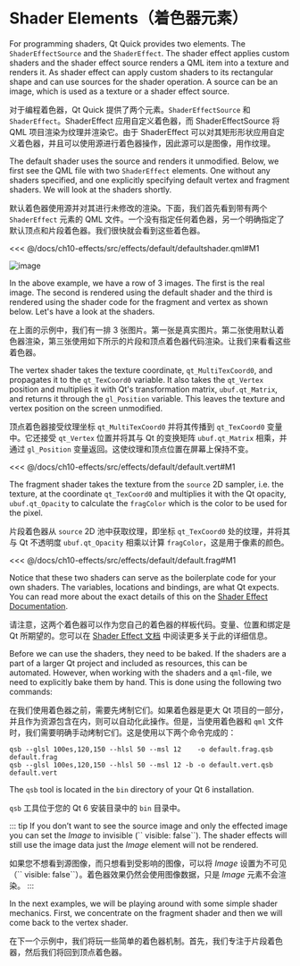 # Shader Elements（着色器元素）

For programming shaders, Qt Quick provides two elements. The `ShaderEffectSource` and the `ShaderEffect`. The shader effect applies custom shaders and the shader effect source renders a QML item into a texture and renders it. As shader effect can apply custom shaders to its rectangular shape and can use sources for the shader operation. A source can be an image, which is used as a texture or a shader effect source.

对于编程着色器，Qt Quick 提供了两个元素。`ShaderEffectSource` 和 `ShaderEffect`。ShaderEffect 应用自定义着色器，而 ShaderEffectSource 将 QML 项目渲染为纹理并渲染它。由于 ShaderEffect 可以对其矩形形状应用自定义着色器，并且可以使用源进行着色器操作，因此源可以是图像，用作纹理。

The default shader uses the source and renders it unmodified. Below, we first see the QML file with two `ShaderEffect` elements. One without any shaders specified, and one explicitly specifying default vertex and fragment shaders. We will look at the shaders shortly.

默认着色器使用源并对其进行未修改的渲染。下面，我们首先看到带有两个 `ShaderEffect` 元素的 QML 文件。一个没有指定任何着色器，另一个明确指定了默认顶点和片段着色器。我们很快就会看到这些着色器。

<<< @/docs/ch10-effects/src/effects/default/defaultshader.qml#M1

![image](./assets/defaultshader.png)

In the above example, we have a row of 3 images. The first is the real image. The second is rendered using the default shader and the third is rendered using the shader code for the fragment and vertex as shown below. Let's have a look at the shaders.

在上面的示例中，我们有一排 3 张图片。第一张是真实图片。第二张使用默认着色器渲染，第三张使用如下所示的片段和顶点着色器代码渲染。让我们来看看这些着色器。


The vertex shader takes the texture coordinate, `qt_MultiTexCoord0`, and propagates it to the `qt_TexCoord0` variable. It also takes the `qt_Vertex` position and multiplies it with Qt's transformation matrix, `ubuf.qt_Matrix`, and returns it through the `gl_Position` variable. This leaves the texture and vertex position on the screen unmodified.

顶点着色器接受纹理坐标 `qt_MultiTexCoord0` 并将其传播到 `qt_TexCoord0` 变量中。它还接受 `qt_Vertex` 位置并将其与 Qt 的变换矩阵 `ubuf.qt_Matrix` 相乘，并通过 `gl_Position` 变量返回。这使纹理和顶点位置在屏幕上保持不变。

<<< @/docs/ch10-effects/src/effects/default/default.vert#M1

The fragment shader takes the texture from the `source` 2D sampler, i.e. the texture, at the coordinate `qt_TexCoord0` and multiplies it with the Qt opacity, `ubuf.qt_Opacity` to calculate the `fragColor` which is the color to be used for the pixel.

片段着色器从 `source` 2D 池中获取纹理，即坐标 `qt_TexCoord0` 处的纹理，并将其与 Qt 不透明度 `ubuf.qt_Opacity` 相乘以计算 `fragColor`，这是用于像素的颜色。



<<< @/docs/ch10-effects/src/effects/default/default.frag#M1

Notice that these two shaders can serve as the boilerplate code for your own shaders. The variables, locations and bindings, are what Qt expects. You can read more about the exact details of this on the [Shader Effect Documentation](https://doc-snapshots.qt.io/qt6-6.2/qml-qtquick-shadereffect.html#details).

请注意，这两个着色器可以作为您自己的着色器的样板代码。变量、位置和绑定是 Qt 所期望的。您可以在 [Shader Effect 文档](https://doc-snapshots.qt.io/qt6-6.2/qml-qtquick-shadereffect.html#details) 中阅读更多关于此的详细信息。

Before we can use the shaders, they need to be baked. If the shaders are a part of a larger Qt project and included as resources, this can be automated. However, when working with the shaders and a `qml`-file, we need to explicitly bake them by hand. This is done using the following two commands:

在我们使用着色器之前，需要先烤制它们。如果着色器是更大 Qt 项目的一部分，并且作为资源包含在内，则可以自动化此操作。但是，当使用着色器和 `qml` 文件时，我们需要明确手动烤制它们。这是使用以下两个命令完成的：

```
qsb --glsl 100es,120,150 --hlsl 50 --msl 12    -o default.frag.qsb default.frag 
qsb --glsl 100es,120,150 --hlsl 50 --msl 12 -b -o default.vert.qsb default.vert
```

The `qsb` tool is located in the `bin` directory of your Qt 6 installation.

`qsb` 工具位于您的 Qt 6 安装目录中的 `bin` 目录中。


::: tip
If you don’t want to see the source image and only the effected image you can set the *Image* to invisible (\`\` visible: false\`\`). The shader effects will still use the image data just the *Image* element will not be rendered.

如果您不想看到源图像，而只想看到受影响的图像，可以将 *Image* 设置为不可见（\`\` visible: false\`\`）。着色器效果仍然会使用图像数据，只是 *Image* 元素不会渲染。
:::

In the next examples, we will be playing around with some simple shader mechanics. First, we concentrate on the fragment shader and then we will come back to the vertex shader.

在下一个示例中，我们将玩一些简单的着色器机制。首先，我们专注于片段着色器，然后我们将回到顶点着色器。
